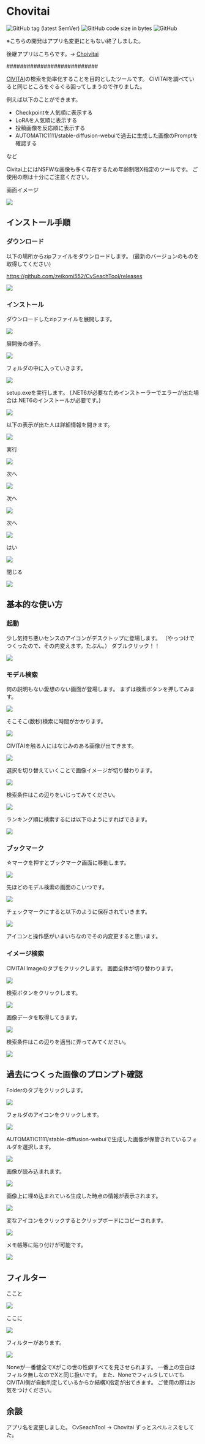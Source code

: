 # Chovitai

![GitHub tag (latest SemVer)](https://img.shields.io/github/v/tag/zeikomi552/CvSeachTool)
![GitHub code size in bytes](https://img.shields.io/github/languages/code-size/zeikomi552/CvSeachTool)
![GitHub](https://img.shields.io/github/license/zeikomi552/CvSeachTool)

※こちらの開発はアプリ名変更にともない終了しました。

後継アプリはこちらです。→ [Choivitai](https://github.com/zeikomi552/Chovitai)


###########################

[CIVITAI](https://civitai.com/)の検索を効率化することを目的としたツールです。
CIVITAIを調べていると同じところをぐるぐる回ってしまうので作りました。

例えば以下のことができます。

- Checkpointを人気順に表示する
- LoRAを人気順に表示する
- 投稿画像を反応順に表示する
- AUTOMATIC1111/stable-diffusion-webuiで過去に生成した画像のPromptを確認する

など

Civitai上にはNSFWな画像も多く存在するため年齢制限X指定のツールです。
ご使用の際は十分にご注意ください。

画面イメージ

![](img-README/README-00.png)

<!--more-->

## インストール手順

### ダウンロード

以下の場所からzipファイルをダウンロードします。
(最新のバージョンのものを取得してください)

https://github.com/zeikomi552/CvSeachTool/releases

![](README-IMG/cvseachtool-01-01.png)

### インストール

ダウンロードしたzipファイルを展開します。

![](README-IMG/cvseachtool-01-02.png)

展開後の様子。

![](README-IMG/cvseachtool-01-03.png)

フォルダの中に入っていきます。

![](README-IMG/cvseachtool-01-04.png)

setup.exeを実行します。
(.NET6が必要なためインストーラーでエラーが出た場合は.NET6のインストールが必要です。)


![](README-IMG/cvseachtool-01-05.png)

以下の表示が出た人は詳細情報を開きます。

![](README-IMG/cvseachtool-01-06.png)

実行

![](README-IMG/cvseachtool-01-07.png)

次へ

![](README-IMG/cvseachtool-01-08.png)

次へ

![](README-IMG/cvseachtool-01-09.png)

次へ

![](README-IMG/cvseachtool-01-10.png)

はい

![](README-IMG/cvseachtool-01-11.png)

閉じる

![](README-IMG/cvseachtool-01-12.png)


## 基本的な使い方

### 起動
少し気持ち悪いセンスのアイコンがデスクトップに登場します。
（やっつけでつくったので、その内変えます。たぶん。）
ダブルクリック！！

![](README-IMG/cvseachtool-01-20.png)


### モデル検索

何の説明もない愛想のない画面が登場します。
まずは検索ボタンを押してみます。

![](README-IMG/cvseachtool-01-21.png)

そこそこ(数秒)検索に時間がかかります。

![](README-IMG/cvseachtool-01-22.png)

CIVITAIを触る人にはなじみのある画像が出てきます。

![](README-IMG/cvseachtool-01-23.png)

選択を切り替えていくことで画像イメージが切り替わります。

![](README-IMG/cvseachtool-01-24.png)

検索条件はこの辺りをいじってみてください。

![](README-IMG/cvseachtool-01-25.png)

ランキング順に検索するには以下のようにすればできます。

![](README-IMG/cvseachtool-01-26-2.png)

### ブックマーク

☆マークを押すとブックマーク画面に移動します。

![](README-IMG/cvseachtool-01-60.png)

先ほどのモデル検索の画面のこいつです。

![](README-IMG/cvseachtool-01-61.png)

チェックマークにすると以下のように保存されていきます。

![](README-IMG/cvseachtool-01-62.png)

アイコンと操作感がいまいちなのでその内変更すると思います。

### イメージ検索

CIVITAI Imageのタブをクリックします。
画面全体が切り替わります。

![](README-IMG/cvseachtool-01-30.png)

検索ボタンをクリックします。

![](README-IMG/cvseachtool-01-31.png)

画像データを取得してきます。

![](README-IMG/cvseachtool-01-32.png)

検索条件はこの辺りを適当に弄ってみてください。

![](README-IMG/cvseachtool-01-33.png)

## 過去につくった画像のプロンプト確認

Folderのタブをクリックします。

![](README-IMG/cvseachtool-01-40.png)

フォルダのアイコンをクリックします。

![](README-IMG/cvseachtool-01-41.png)

AUTOMATIC1111/stable-diffusion-webuiで生成した画像が保管されているフォルダを選択します。

![](README-IMG/cvseachtool-01-42.png)

画像が読み込まれます。

![](README-IMG/cvseachtool-01-43.png)

画像上に埋め込まれている生成した時点の情報が表示されます。

![](README-IMG/cvseachtool-01-44.png)

変なアイコンをクリックするとクリップボードにコピーされます。

![](README-IMG/cvseachtool-01-45.png)

メモ帳等に貼り付けが可能です。

![](README-IMG/cvseachtool-01-46.png)

## フィルター

ここと

![](README-IMG/cvseachtool-01-50.png)

ここに

![](README-IMG/cvseachtool-01-51-2.png)

フィルターがあります。

![](README-IMG/cvseachtool-01-52.png)

Noneが一番健全でXがこの世の性癖すべてを見させられます。
一番上の空白はフィルタ無しなのでXと同じ扱いです。
また、NoneでフィルタしていてもCIVITAI側が自動判定しているからか結構X指定が出てきます。
ご使用の際はお気をつけください。

## 余談

アプリ名を変更しました。
CvSeachTool → Chovitai
ずっとスペルミスをしてた。
